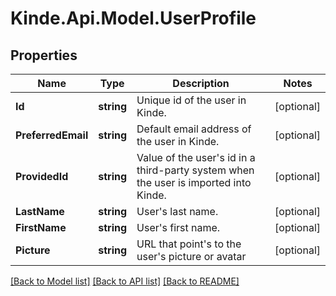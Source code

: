 # Kinde.Api.Model.UserProfile

## Properties

Name | Type | Description | Notes
------------ | ------------- | ------------- | -------------
**Id** | **string** | Unique id of the user in Kinde. | [optional] 
**PreferredEmail** | **string** | Default email address of the user in Kinde. | [optional] 
**ProvidedId** | **string** | Value of the user&#39;s id in a third-party system when the user is imported into Kinde. | [optional] 
**LastName** | **string** | User&#39;s last name. | [optional] 
**FirstName** | **string** | User&#39;s first name. | [optional] 
**Picture** | **string** | URL that point&#39;s to the user&#39;s picture or avatar | [optional] 

[[Back to Model list]](../README.md#documentation-for-models) [[Back to API list]](../README.md#documentation-for-api-endpoints) [[Back to README]](../README.md)

